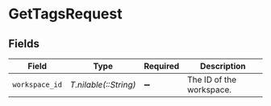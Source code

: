 # GetTagsRequest


## Fields

| Field                    | Type                     | Required                 | Description              |
| ------------------------ | ------------------------ | ------------------------ | ------------------------ |
| `workspace_id`           | *T.nilable(::String)*    | :heavy_minus_sign:       | The ID of the workspace. |